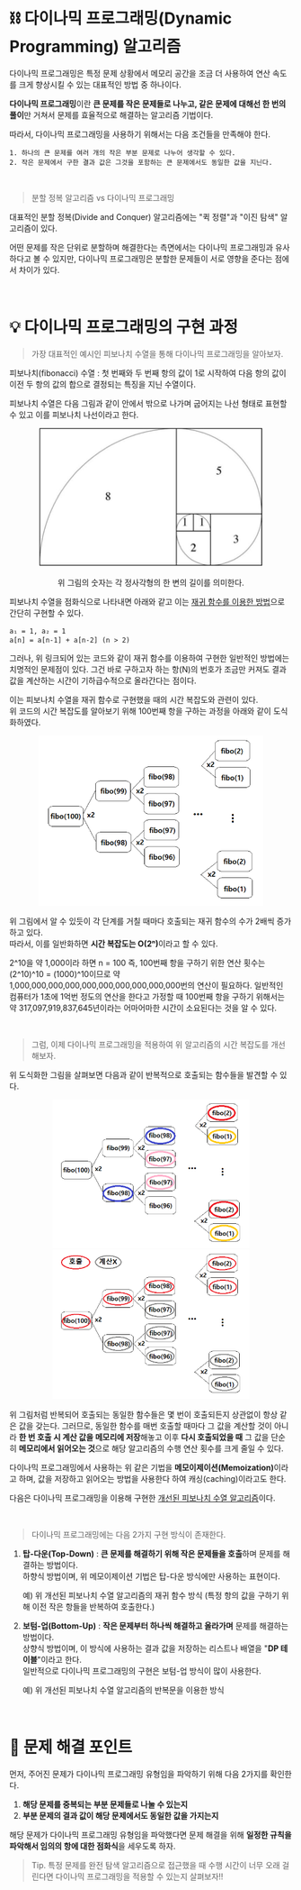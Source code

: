 # ⛓ 다이나믹 프로그래밍(Dynamic Programming) 알고리즘

다이나믹 프로그래밍은 특정 문제 상황에서 메모리 공간을 조금 더 사용하여 연산 속도를 크게 향상시킬 수 있는 대표적인 방법 중 하나이다.<br>

**다이나믹 프로그래밍**이란 **큰 문제를 작은 문제들로 나누고, 같은 문제에 대해선 한 번의 풀이**만 거쳐서 문제를 효율적으로 해결하는 알고리즘 기법이다.<br>

따라서, 다이나믹 프로그래밍을 사용하기 위해서는 다음 조건들을 만족해야 한다.

    1. 하나의 큰 문제를 여러 개의 작은 부분 문제로 나누어 생각할 수 있다.
    2. 작은 문제에서 구한 결과 값은 그것을 포함하는 큰 문제에서도 동일한 값을 지닌다.

<br>

> 분할 정복 알고리즘 vs 다이나믹 프로그래밍

대표적인 분할 정복(Divide and Conquer) 알고리즘에는 "퀵 정렬"과 "이진 탐색" 알고리즘이 있다.<br>

어떤 문제를 작은 단위로 분할하며 해결한다는 측면에서는 다이나믹 프로그래밍과 유사하다고 볼 수 있지만, 다이나믹 프로그래밍은 분할한 문제들이 서로 영향을 준다는 점에서 차이가 있다.

<br>

# 💡 다이나믹 프로그래밍의 구현 과정

> 가장 대표적인 예시인 피보나치 수열을 통해 다이나믹 프로그래밍을 알아보자.

피보나치(fibonacci) 수열 : 첫 번째와 두 번째 항의 값이 1로 시작하여 다음 항의 값이 이전 두 항의 값의 합으로 결정되는 특징을 지닌 수열이다.

피보나치 수열은 다음 그림과 같이 안에서 밖으로 나가며 굽어지는 나선 형태로 표현할 수 있고 이를 피보나치 나선이라고 한다.

<div align="center">

<img src="../img/fibonacci.png" width="400px">

위 그림의 숫자는 각 정사각형의 한 변의 길이를 의미한다.

</div>

피보나치 수열을 점화식으로 나타내면 아래와 같고 이는 [재귀 함수를 이용한 방법](reference/fibonacci.py)으로 간단히 구현할 수 있다.

    a₁ = 1, a₂ = 1
    a[n] = a[n-1] + a[n-2] (n > 2)

그러나, 위 링크되어 있는 코드와 같이 재귀 함수를 이용하여 구현한 일반적인 방법에는 치명적인 문제점이 있다. 그건 바로 구하고자 하는 항(N)의 번호가 조금만 커져도 결과 값을 계산하는 시간이 기하급수적으로 올라간다는 점이다.<br>

이는 피보나치 수열을 재귀 함수로 구현했을 때의 시간 복잡도와 관련이 있다.<br>
위 코드의 시간 복잡도를 알아보기 위해 100번째 항을 구하는 과정을 아래와 같이 도식화하였다.

<div align="center">
<img src="../img/fibonacci_recursive.png" width="400px">

</div>

위 그림에서 알 수 있듯이 각 단계를 거칠 때마다 호출되는 재귀 함수의 수가 2배씩 증가하고 있다.<br>
따라서, 이를 일반화하면 <strong>시간 복잡도는 O(2ⁿ­­­)</strong>이라고 할 수 있다.<br>

2^10을 약 1,000이라 하면 n = 100 즉, 100번째 항을 구하기 위한 연산 횟수는 (2^10)^10 = (1000)^10이므로 약 1,000,000,000,000,000,000,000,000,000,000번의 연산이 필요하다. 일반적인 컴퓨터가 1초에 1억번 정도의 연산을 한다고 가정할 때 100번째 항을 구하기 위해서는 약 317,097,919,837,645년이라는 어마어마한 시간이 소요된다는 것을 알 수 있다.

<br>

> 그럼, 이제 다이나믹 프로그래밍을 적용하여 위 알고리즘의 시간 복잡도를 개선해보자.

위 도식화한 그림을 살펴보면 다음과 같이 반복적으로 호출되는 함수들을 발견할 수 있다.

<div align="center">
<img src="../img/fibonacci_dp.png" width="350px">
<img src="../img/fibonacci_dp_call_func.png" width="350px">
</div>

위 그림처럼 반복되어 호출되는 동일한 함수들은 몇 번이 호출되든지 상관없이 항상 같은 값을 갖는다. 그러므로, 동일한 함수를 매번 호출할 때마다 그 값을 계산할 것이 아니라 **한 번 호출 시 계산 값을 메모리에 저장**해놓고 이후 **다시 호출되었을 때** 그 값을 단순히 **메모리에서 읽어오는 것**으로 해당 알고리즘의 수행 연산 횟수를 크게 줄일 수 있다.<br>

다이나믹 프로그래밍에서 사용하는 위 같은 기법을 <strong>메모이제이션(Memoization)</strong>이라고 하며, 값을 저장하고 읽어오는 방법을 사용한다 하여 캐싱(caching)이라고도 한다.

다음은 다이나믹 프로그래밍을 이용해 구현한 [개선된 피보나치 수열 알고리즘](reference/dp_fibonacci.py)이다.

<br>

> 다이나믹 프로그래밍에는 다음 2가지 구현 방식이 존재한다.

1.  **탑-다운(Top-Down)** : **큰 문제를 해결하기 위해 작은 문제들을 호출**하며 문제를 해결하는 방법이다.<br>
    하향식 방법이며, 위 메모이제이션 기법은 탑-다운 방식에만 사용하는 표현이다.<br>

    예) 위 개선된 피보나치 수열 알고리즘의 재귀 함수 방식 (특정 항의 값을 구하기 위해 이전 작은 항들을 반복하여 호출한다.)

2.  **보텀-업(Bottom-Up)** : **작은 문제부터 하나씩 해결하고 올라가며** 문제를 해결하는 방법이다.<br>
    상향식 방법이며, 이 방식에 사용하는 결과 값을 저장하는 리스트나 배열을 "**DP 테이블**"이라고 한다.<br>
    일반적으로 다이나믹 프로그래밍의 구현은 보텀-업 방식이 많이 사용한다.

    예) 위 개선된 피보나치 수열 알고리즘의 반복문을 이용한 방식

<br>

# 📌 문제 해결 포인트

먼저, 주어진 문제가 다이나믹 프로그래밍 유형임을 파악하기 위해 다음 2가지를 확인한다.

1. **해당 문제를 중복되는 부분 문제들로 나눌 수 있는지**
2. **부분 문제의 결과 값이 해당 문제에서도 동일한 값을 가지는지**

해당 문제가 다이나믹 프로그래밍 유형임을 파악했다면 문제 해결을 위해 **일정한 규칙을 파악해서 임의의 항에 대한 점화식**을 세우도록 하자.

> Tip. 특정 문제를 완전 탐색 알고리즘으로 접근했을 때 수행 시간이 너무 오래 걸린다면 다이나믹 프로그래밍을 적용할 수 있는지 살펴보자!!
